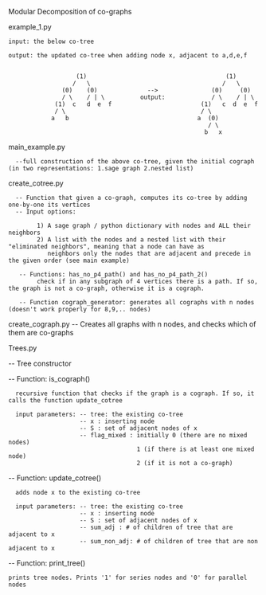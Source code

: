 Modular Decomposition of co-graphs

example_1.py

    input: the below co-tree 
  
    output: the updated co-tree when adding node x, adjacent to a,d,e,f
    

                       (1)                                       (1)
                      /   \                                     /   \
                   (0)    (0)              -->               (0)     (0)
                   / \    / | \          output:             / \    / | \
                 (1)  c   d  e  f                         (1)   c  d  e  f 
                 / \                                      / \
                a   b                                    a  (0)
                                                            / \
                                                           b   x
                                                           

main_example.py

      --full construction of the above co-tree, given the initial cograph (in two representations: 1.sage graph 2.nested list)


create_cotree.py

      -- Function that given a co-graph, computes its co-tree by adding one-by-one its vertices
      -- Input options:
      
            1) A sage graph / python dictionary with nodes and ALL their neighbors
            2) A list with the nodes and a nested list with their "eliminated neighbors", meaning that a node can have as 
               neighbors only the nodes that are adjacent and precede in the given order (see main example)
               
       -- Functions: has_no_p4_path() and has_no_p4_path_2()
            check if in any subgraph of 4 vertices there is a path. If so, the graph is not a co-graph, otherwise it is a cograph.
            
       -- Function cograph_generator: generates all cographs with n nodes (doesn't work properly for 8,9,.. nodes)
       
       
create_cograph.py
        -- Creates all graphs with n nodes, and checks which of them are co-graphs


Trees.py


  -- Tree constructor
  
  
  -- Function: is_cograph() 
  
      recursive function that checks if the graph is a cograph. If so, it calls the function update_cotree 
      
      input parameters: -- tree: the existing co-tree
                        -- x : inserting node
                        -- S : set of adjacent nodes of x
                        -- flag_mixed : initially 0 (there are no mixed nodes)
                                        1 (if there is at least one mixed node)
                                        2 (if it is not a co-graph)
                                        
  -- Function: update_cotree()
  
      adds node x to the existing co-tree 
      
      input parameters: -- tree: the existing co-tree
                        -- x : inserting node
                        -- S : set of adjacent nodes of x
                        -- sum_adj : # of children of tree that are adjacent to x
                        -- sum_non_adj: # of children of tree that are non adjacent to x

-- Function: print_tree()

    prints tree nodes. Prints '1' for series nodes and '0' for parallel nodes
